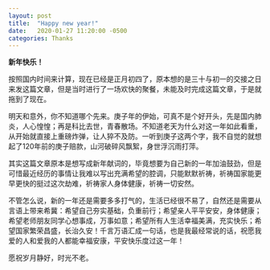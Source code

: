 ```yaml
---
layout: post
title:  "Happy new year!"
date:   2020-01-27 11:20:00 -0500
categories: Thanks
---
```


**新年快乐！**

按照国内时间来计算，现在已经是正月初四了，原本想的是三十与初一的交接之日来发这篇文章，但是当时进行了一场欢快的聚餐，未能及时完成这篇文章，于是就拖到了现在。

明天和意外，你不知道哪个先来。庚子年的伊始，可真不是个好开头，先是国内肺炎，人心惶惶；再是科比去世，青春散场。不知道老天为什么对这一年如此看重，从开始就直接上重磅炸弹，让人猝不及防。一听到庚子这两个字，我不自觉的就想起了120年前的庚子赔款，山河破碎风飘絮，身世浮沉雨打萍。

其实这篇文章原本是想写成新年献词的，毕竟想要为自己新的一年加油鼓劲，但是可惜最近经历的事情让我难以写出充满希望的腔调，只能默默祈祷，祈祷国家能更早更快的挺过这次劫难，祈祷家人身体健康，祈祷一切安然。

不管怎么说，新的一年还是需要多多打气的，生活已经很不易了，自然还是需要从言语上带来希冀：希望自己夯实基础，负重前行；希望亲人平平安安，身体健康；希望老师朋友同学心想事成，万事如意；希望所有人生活幸福美满，充实快乐；希望国家繁荣昌盛，长治久安！千言万语汇成一句话，也是我最经常说的话，祝愿我爱的人和爱我的人都能幸福安康，平安快乐度过这一年！

愿祝岁月静好，时光不老。
